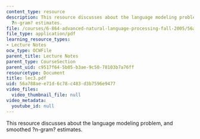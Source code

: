 ```yaml
---
content_type: resource
description: This resource discusses about the language modeling problem, and smoothed
  ?n-gram? estimates.
file: /courses/6-864-advanced-natural-language-processing-fall-2005/56a788aee71d6c78c483d3b7596e9477_lec3.pdf
file_type: application/pdf
learning_resource_types:
- Lecture Notes
ocw_type: OCWFile
parent_title: Lecture Notes
parent_type: CourseSection
parent_uid: c9517f64-5b05-b3ae-9c50-78103b7a76ff
resourcetype: Document
title: lec3.pdf
uid: 56a788ae-e71d-6c78-c483-d3b7596e9477
video_files:
  video_thumbnail_file: null
video_metadata:
  youtube_id: null
---
```

This resource discusses about the language modeling problem, and smoothed ?n-gram? estimates.

